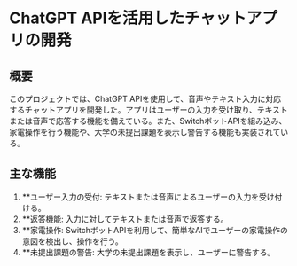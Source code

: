 # ChatGPT APIを活用したチャットアプリの開発

## 概要
このプロジェクトでは、ChatGPT APIを使用して、音声やテキスト入力に対応するチャットアプリを開発した。アプリはユーザーの入力を受け取り、テキストまたは音声で応答する機能を備えている。また、SwitchボットAPIを組み込み、家電操作を行う機能や、大学の未提出課題を表示し警告する機能も実装されている。

## 主な機能
1. **ユーザー入力の受付: テキストまたは音声によるユーザーの入力を受け付ける。
2. **返答機能: 入力に対してテキストまたは音声で返答する。
3. **家電操作: SwitchボットAPIを利用して、簡単なAIでユーザーの家電操作の意図を検出し、操作を行う。
4. **未提出課題の警告: 大学の未提出課題を表示し、ユーザーに警告する。

